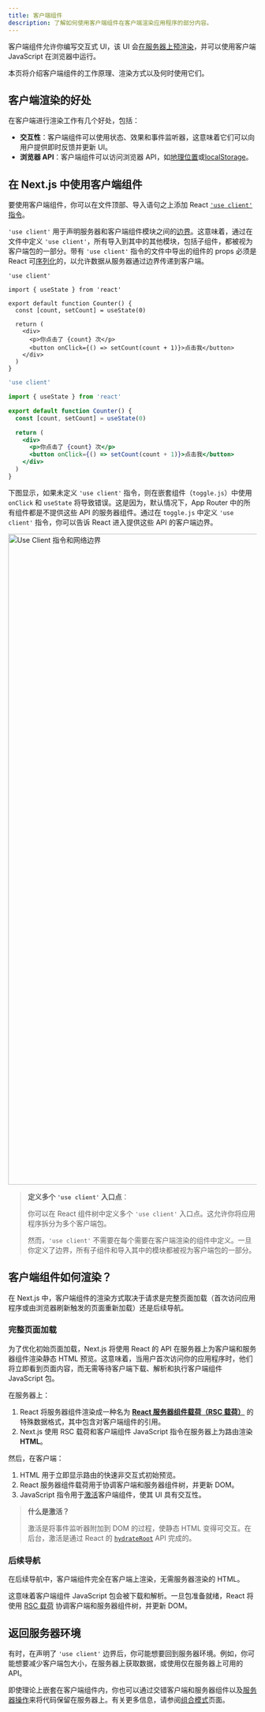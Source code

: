 ```yaml
---
title: 客户端组件
description: 了解如何使用客户端组件在客户端渲染应用程序的部分内容。
---
```


客户端组件允许你编写交互式 UI，该 UI 会[在服务器上预渲染](https://github.com/reactwg/server-components/discussions/4)，并可以使用客户端 JavaScript 在浏览器中运行。

本页将介绍客户端组件的工作原理、渲染方式以及何时使用它们。

## 客户端渲染的好处

在客户端进行渲染工作有几个好处，包括：

- **交互性**：客户端组件可以使用状态、效果和事件监听器，这意味着它们可以向用户提供即时反馈并更新 UI。
- **浏览器 API**：客户端组件可以访问浏览器 API，如[地理位置](https://developer.mozilla.org/docs/Web/API/Geolocation_API)或[localStorage](https://developer.mozilla.org/docs/Web/API/Window/localStorage)。

## 在 Next.js 中使用客户端组件

要使用客户端组件，你可以在文件顶部、导入语句之上添加 React [`'use client'` 指令](https://react.dev/reference/react/use-client)。

`'use client'` 用于声明服务器和客户端组件模块之间的[边界](/docs/app/building-your-application/rendering#network-boundary)。这意味着，通过在文件中定义 `'use client'`，所有导入到其中的其他模块，包括子组件，都被视为客户端包的一部分。带有 `'use client'` 指令的文件中导出的组件的 props 必须是 React 可[序列化](https://react.dev/reference/rsc/use-client#serializable-types)的，以允许数据从服务器通过边界传递到客户端。

```tsx filename="app/counter.tsx" highlight={1} switcher
'use client'

import { useState } from 'react'

export default function Counter() {
  const [count, setCount] = useState(0)

  return (
    <div>
      <p>你点击了 {count} 次</p>
      <button onClick={() => setCount(count + 1)}>点击我</button>
    </div>
  )
}
```

```jsx filename="app/counter.js" highlight={1} switcher
'use client'

import { useState } from 'react'

export default function Counter() {
  const [count, setCount] = useState(0)

  return (
    <div>
      <p>你点击了 {count} 次</p>
      <button onClick={() => setCount(count + 1)}>点击我</button>
    </div>
  )
}
```

下图显示，如果未定义 `'use client'` 指令，则在嵌套组件（`toggle.js`）中使用 `onClick` 和 `useState` 将导致错误。这是因为，默认情况下，App Router 中的所有组件都是不提供这些 API 的服务器组件。通过在 `toggle.js` 中定义 `'use client'` 指令，你可以告诉 React 进入提供这些 API 的客户端边界。

<Image
  alt="Use Client 指令和网络边界"
  srcLight="/docs/light/use-client-directive.png"
  srcDark="/docs/dark/use-client-directive.png"
  width="1600"
  height="1320"
/>

> **定义多个 `'use client'` 入口点**：
>
> 你可以在 React 组件树中定义多个 `'use client'` 入口点。这允许你将应用程序拆分为多个客户端包。
>
> 然而，`'use client'` 不需要在每个需要在客户端渲染的组件中定义。一旦你定义了边界，所有子组件和导入其中的模块都被视为客户端包的一部分。

## 客户端组件如何渲染？

在 Next.js 中，客户端组件的渲染方式取决于请求是完整页面加载（首次访问应用程序或由浏览器刷新触发的页面重新加载）还是后续导航。

### 完整页面加载

为了优化初始页面加载，Next.js 将使用 React 的 API 在服务器上为客户端和服务器组件渲染静态 HTML 预览。这意味着，当用户首次访问你的应用程序时，他们将立即看到页面内容，而无需等待客户端下载、解析和执行客户端组件 JavaScript 包。

在服务器上：

1. React 将服务器组件渲染成一种名为 [**React 服务器组件载荷（RSC 载荷）**](/docs/app/building-your-application/rendering/server-components#what-is-the-react-server-component-payload-rsc) 的特殊数据格式，其中包含对客户端组件的引用。
2. Next.js 使用 RSC 载荷和客户端组件 JavaScript 指令在服务器上为路由渲染 **HTML**。

然后，在客户端：

1. HTML 用于立即显示路由的快速非交互式初始预览。
2. React 服务器组件载荷用于协调客户端和服务器组件树，并更新 DOM。
3. JavaScript 指令用于[激活](https://react.dev/reference/react-dom/client/hydrateRoot)客户端组件，使其 UI 具有交互性。

> **什么是激活？**
>
> 激活是将事件监听器附加到 DOM 的过程，使静态 HTML 变得可交互。在后台，激活是通过 React 的 [`hydrateRoot`](https://react.dev/reference/react-dom/client/hydrateRoot) API 完成的。

### 后续导航

在后续导航中，客户端组件完全在客户端上渲染，无需服务器渲染的 HTML。

这意味着客户端组件 JavaScript 包会被下载和解析。一旦包准备就绪，React 将使用 [RSC 载荷](/docs/app/building-your-application/rendering/server-components#what-is-the-react-server-component-payload-rsc) 协调客户端和服务器组件树，并更新 DOM。

## 返回服务器环境

有时，在声明了 `'use client'` 边界后，你可能想要回到服务器环境。例如，你可能想要减少客户端包大小，在服务器上获取数据，或使用仅在服务器上可用的 API。

即使理论上嵌套在客户端组件内，你也可以通过交错客户端和服务器组件以及[服务器操作](/docs/app/building-your-application/data-fetching/server-actions-and-mutations)来将代码保留在服务器上。有关更多信息，请参阅[组合模式](/docs/app/building-your-application/rendering/composition-patterns)页面。

